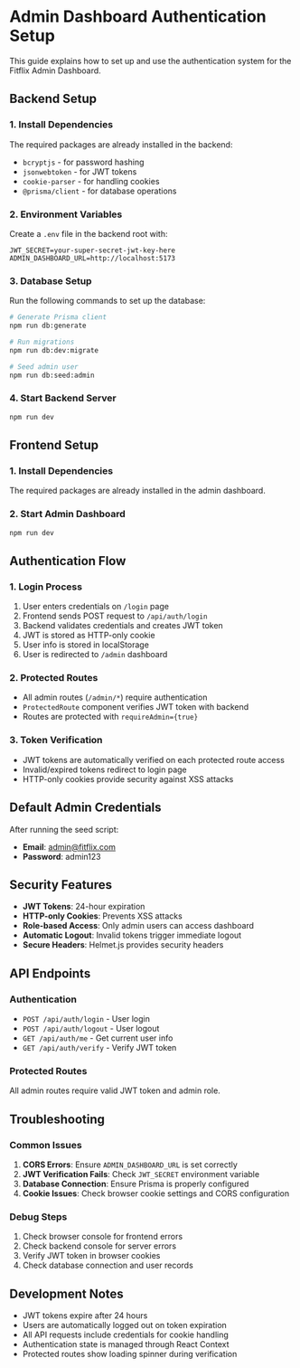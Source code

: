 # Admin Dashboard Authentication Setup

This guide explains how to set up and use the authentication system for the Fitflix Admin Dashboard.

## Backend Setup

### 1. Install Dependencies
The required packages are already installed in the backend:
- `bcryptjs` - for password hashing
- `jsonwebtoken` - for JWT tokens
- `cookie-parser` - for handling cookies
- `@prisma/client` - for database operations

### 2. Environment Variables
Create a `.env` file in the backend root with:
```env
JWT_SECRET=your-super-secret-jwt-key-here
ADMIN_DASHBOARD_URL=http://localhost:5173
```

### 3. Database Setup
Run the following commands to set up the database:
```bash
# Generate Prisma client
npm run db:generate

# Run migrations
npm run db:dev:migrate

# Seed admin user
npm run db:seed:admin
```

### 4. Start Backend Server
```bash
npm run dev
```

## Frontend Setup

### 1. Install Dependencies
The required packages are already installed in the admin dashboard.

### 2. Start Admin Dashboard
```bash
npm run dev
```

## Authentication Flow

### 1. Login Process
1. User enters credentials on `/login` page
2. Frontend sends POST request to `/api/auth/login`
3. Backend validates credentials and creates JWT token
4. JWT is stored as HTTP-only cookie
5. User info is stored in localStorage
6. User is redirected to `/admin` dashboard

### 2. Protected Routes
- All admin routes (`/admin/*`) require authentication
- `ProtectedRoute` component verifies JWT token with backend
- Routes are protected with `requireAdmin={true}`

### 3. Token Verification
- JWT tokens are automatically verified on each protected route access
- Invalid/expired tokens redirect to login page
- HTTP-only cookies provide security against XSS attacks

## Default Admin Credentials

After running the seed script:
- **Email**: admin@fitflix.com
- **Password**: admin123

## Security Features

- **JWT Tokens**: 24-hour expiration
- **HTTP-only Cookies**: Prevents XSS attacks
- **Role-based Access**: Only admin users can access dashboard
- **Automatic Logout**: Invalid tokens trigger immediate logout
- **Secure Headers**: Helmet.js provides security headers

## API Endpoints

### Authentication
- `POST /api/auth/login` - User login
- `POST /api/auth/logout` - User logout
- `GET /api/auth/me` - Get current user info
- `GET /api/auth/verify` - Verify JWT token

### Protected Routes
All admin routes require valid JWT token and admin role.

## Troubleshooting

### Common Issues

1. **CORS Errors**: Ensure `ADMIN_DASHBOARD_URL` is set correctly
2. **JWT Verification Fails**: Check `JWT_SECRET` environment variable
3. **Database Connection**: Ensure Prisma is properly configured
4. **Cookie Issues**: Check browser cookie settings and CORS configuration

### Debug Steps

1. Check browser console for frontend errors
2. Check backend console for server errors
3. Verify JWT token in browser cookies
4. Check database connection and user records

## Development Notes

- JWT tokens expire after 24 hours
- Users are automatically logged out on token expiration
- All API requests include credentials for cookie handling
- Authentication state is managed through React Context
- Protected routes show loading spinner during verification
